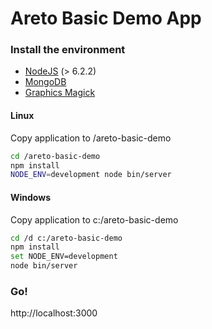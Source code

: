 # Areto Basic Demo App 

### Install the  environment
- [NodeJS](https://nodejs.org) (> 6.2.2)
- [MongoDB](https://www.mongodb.com)
- [Graphics Magick](http://www.graphicsmagick.org)

#### Linux
Copy application to /areto-basic-demo
```sh
cd /areto-basic-demo
npm install
NODE_ENV=development node bin/server
```

#### Windows
Copy application to c:/areto-basic-demo
```sh
cd /d c:/areto-basic-demo
npm install
set NODE_ENV=development
node bin/server
```

### Go!
http://localhost:3000